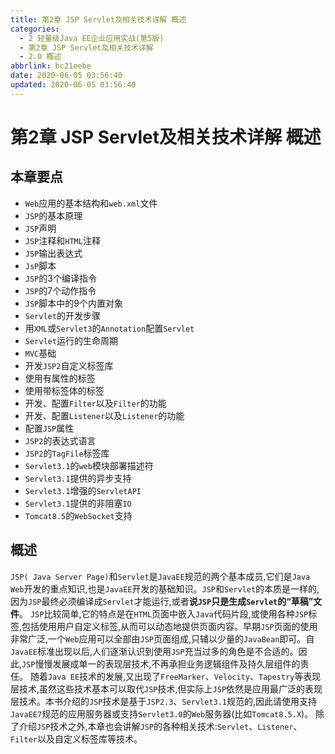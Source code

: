 ```yaml
---
title: 第2章 JSP Servlet及相关技术详解 概述
categories:
  - 2 轻量级Java EE企业应用实战(第5版)
  - 第2章 JSP Servlet及相关技术详解
  - 2.0 概述
abbrlink: bc21eebe
date: 2020-06-05 03:56:40
updated: 2020-06-05 03:56:40
---
```

# 第2章 JSP Servlet及相关技术详解 概述
## 本章要点
- `Web`应用的基本结构和`web.xml`文件
- `JSP`的基本原理
- `JSP`声明
- `JSP`注释和`HTML`注释
- `JSP`输出表达式
- `JsP`脚本
- `JSP`的3个编译指令
- `JSP`的7个动作指令
- `JSP`脚本中的9个内置对象
- `Servlet`的开发步骤
- 用`XML`或`Servlet3`的`Annotation`配置`Servlet`
- `Servlet`运行的生命周期
- `MVC`基础
- 开发`JSP2`自定义标签库
- 使用有属性的标签
- 使用带标签体的标签
- 开发、配置`Filter`以及`Filter`的功能
- 开发、配置`Listener`以及`Listener`的功能
- 配置`JSP`属性
- `JSP2`的表达式语言
- `JSP2`的`TagFile`标签库
- `Servlet3.1`的`web`模块部署描述符
- `Servlet3.1`提供的异步支持
- `Servlet3.1`增强的`ServletAPI`
- `Servlet3.1`提供的非阻塞`IO`
- `Tomcat8.5`的`WebSocket`支持

## 概述
`JSP( Java Server Page)`和`Servlet`是`JavaEE`规范的两个基本成员,它们是`Java Web`开发的重点知识,也是`JavaEE`开发的基础知识。`JSP`和`Servlet`的本质是一样的,因为`JSP`最终必须编译成`Servlet`才能运行,或者**说`JSP`只是生成`Servlet`的“草稿”文件**。
`JSP`比较简单,它的特点是在`HTML`页面中嵌入`Java`代码片段,或使用各种`JSP`标签,包括使用用户自定义标签,从而可以动态地提供页面内容。早期`JSP`页面的使用非常广泛,一个`Web`应用可以全部由`JSP`页面组成,只辅以少量的`JavaBean`即可。自`JavaEE`标准出现以后,人们逐渐认识到使用`JSP`充当过多的角色是不合适的。因此,`JSP`慢慢发展成单一的表现层技术,不再承担业务逻辑组件及持久层组件的责任。
随着`Java EE`技术的发展,又出现了`FreeMarker`、`Velocity`、`Tapestry`等表现层技术,虽然这些技术基本可以取代`JSP`技术,但实际上`JSP`依然是应用最广泛的表现层技术。本书介绍的`JSP`技术是基于`JSP2.3`、`Servlet3.1`规范的,因此请使用支持`JavaEE7`规范的应用服务器或支持`Servlet3.0`的`Web`服务器(比如`Tomcat8.5.X`)。
除了介绍`JSP`技术之外,本章也会讲解`JSP`的各种相关技术:`Servlet`、`Listener`、`Filter`以及自定义标签库等技术。